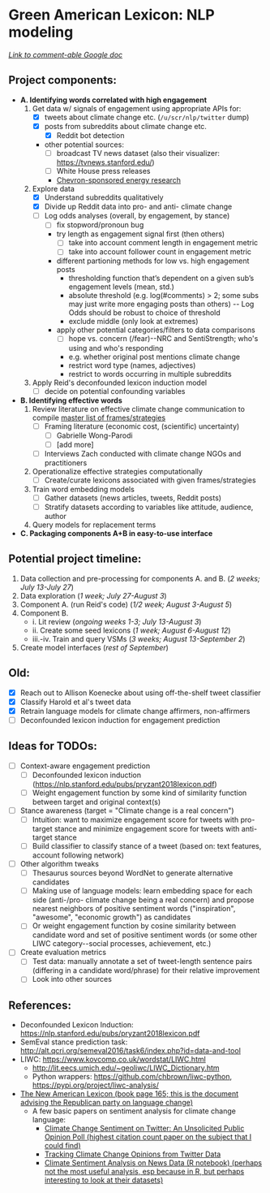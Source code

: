 # Green American Lexicon: NLP modeling

*[Link to comment-able Google doc](https://docs.google.com/document/d/19Jg9QInJdUQ0BOipj5rfdbyip-2kmw9c5c7xOoeC0Rg/edit)*

## Project components:
* **A. Identifying words correlated with high engagement**
	1. Get data w/ signals of engagement using appropriate APIs for:
		- [x] tweets about climate change etc. (`/u/scr/nlp/twitter` dump)
		- [x] posts from subreddits about climate change etc.
			- [x] Reddit bot detection
		- other potential sources:
			- [ ] broadcast TV news dataset (also their visualizer: https://tvnews.stanford.edu/)
			- [ ] White House press releases
			- [Chevron-sponsored energy research](https://cisoft.usc.edu/uscchevron-frontiers-of-energy-resources-summer-camp/)
	2. Explore data
		- [x] Understand subreddits qualitatively
		- [x] Divide up Reddit data into pro- and anti- climate change
		- [ ] Log odds analyses (overall, by engagement, by stance)
			- [ ] fix stopword/pronoun bug
			* try length as engagement signal first (then others)
				- [ ] take into account comment length in engagement metric
				- [ ] take into account follower count in engagement metric
			* different partioning methods for low vs. high engagement posts
				* thresholding function that’s dependent on a given sub’s engagement levels (mean, std.)
				* absolute threshold (e.g. log(#comments) > 2; some subs may just write more engaging posts than others) -- Log Odds should be robust to choice of threshold 
				* exclude middle (only look at extremes)
			* apply other potential categories/filters to data comparisons 
				- [ ] hope vs. concern (/fear)--NRC and SentiStrength; who's using and who's responding
				* e.g. whether original post mentions climate change
				* restrict word type (names, adjectives)
				* restrict to words occurring in multiple subreddits
	3. Apply Reid's deconfounded lexicon induction model
		- [ ] decide on potential confounding variables
* **B. Identifying effective words**
	1. Review literature on effective climate change communication to compile [master list of frames/strategies](https://docs.google.com/spreadsheets/d/1GEhVp_Yo9GPCnbvWYxIqJJRE556adaUOVjeBqd5Lky0/edit#gid=0)
		- [ ] Framing literature (economic cost, (scientific) uncertainty)
			- [ ] Gabrielle Wong-Parodi
			- [ ] [add more]
		- [ ] Interviews Zach conducted with climate change NGOs and practitioners
	4. Operationalize effective strategies computationally
		- [ ] Create/curate lexicons associated with given frames/strategies 
	5. Train word embedding models
		- [ ] Gather datasets (news articles, tweets, Reddit posts)
		- [ ] Stratify datasets according to variables like attitude, audience, author
	6. Query models for replacement terms
* **C. Packaging components A+B in easy-to-use interface**

## Potential project timeline:
1. Data collection and pre-processing for components A. and B. (*2 weeks; July 13-July 27*)
2. Data exploration (*1 week; July 27-August 3*)
3. Component A. (run Reid's code) (*1/2 week; August 3-August 5*)
4. Component B. 
	* i. Lit review (*ongoing weeks 1-3; July 13-August 3*)
	* ii. Create some seed lexicons (*1 week; August 6-August 12*)
	* iii.-iv. Train and query VSMs (*3 weeks; August 13-September 2*)
5. Create model interfaces (*rest of September*)

## Old:
- [x] Reach out to Allison Koenecke about using off-the-shelf tweet classifier
- [x] Classify Harold et al's tweet data
- [x] Retrain language models for climate change affirmers, non-affirmers
- [ ] Deconfounded lexicon induction for engagement prediction

## Ideas for TODOs:

- [ ] Context-aware engagement prediction
  - [ ] Deconfounded lexicon induction (https://nlp.stanford.edu/pubs/pryzant2018lexicon.pdf)
  - [ ] Weight engagement function by some kind of similarity function between target and original context(s)
- [ ] Stance awareness (target = "Climate change is a real concern")
  - [ ] Intuition: want to maximize engagement score for tweets with pro-target stance and minimize engagement score for tweets with anti-target stance
  - [ ] Build classifier to classify stance of a tweet (based on: text features, account following network)
- [ ] Other algorithm tweaks
  - [ ] Thesaurus sources beyond WordNet to generate alternative candidates
  - [ ] Making use of language models: learn embedding space for each side (anti-/pro- climate change being a real concern) and propose nearest neighbors of positive sentiment words ("inspiration", "awesome", "economic growth") as candidates
  - [ ] Or weight engagement function by cosine similarity between candidate word and set of positive sentiment words (or some other LIWC category--social processes, achievement, etc.) 
- [ ] Create evaluation metrics
  - [ ] Test data: manually annotate a set of tweet-length sentence pairs (differing in a candidate word/phrase) for their relative improvement
  - [ ] Look into other sources

## References:
- Deconfounded Lexicon Induction: https://nlp.stanford.edu/pubs/pryzant2018lexicon.pdf
- SemEval stance prediction task: http://alt.qcri.org/semeval2016/task6/index.php?id=data-and-tool
- LIWC: https://www.kovcomp.co.uk/wordstat/LIWC.html
	- http://lit.eecs.umich.edu/~geoliwc/LIWC_Dictionary.htm
	- Python wrappers: https://github.com/chbrown/liwc-python, https://pypi.org/project/liwc-analysis/
- [The New American Lexicon (book page 165; this is the document advising the Republican party on language change)](https://joshuakahnrussell.files.wordpress.com/2008/10/luntzplaybook2006.pdf)
  - A few basic papers on sentiment analysis for climate change language:
    - [Climate Change Sentiment on Twitter: An Unsolicited Public Opinion Poll (highest citation count paper on the subject that I could find)](https://www.ncbi.nlm.nih.gov/pmc/articles/PMC4546368/)
    - [Tracking Climate Change Opinions from Twitter Data](https://pdfs.semanticscholar.org/0a20/18c2a701d72d0ded2a9f58faf49f34099e81.pdf)
    - [Climate Sentiment Analysis on News Data (R notebook) (perhaps not the most useful analysis, esp because in R, but perhaps interesting to look at their datasets)](https://rstudio-pubs-static.s3.amazonaws.com/324881_09cff2f8816247d5b5750f9983abeb57.html)


